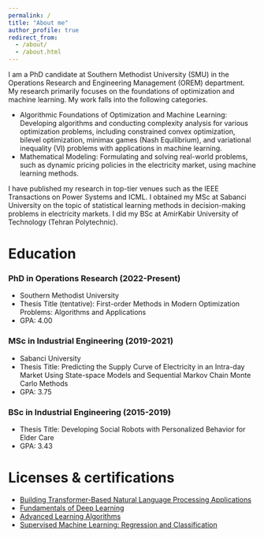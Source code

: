 ```yaml
---
permalink: /
title: "About me"
author_profile: true
redirect_from: 
  - /about/
  - /about.html
---
```


I am a PhD candidate at Southern Methodist University (SMU) in the Operations Research and Engineering Management (OREM) department. My research primarily focuses on the foundations of optimization and machine learning. My work falls into the following categories.

* Algorithmic Foundations of Optimization and Machine Learning: Developing algorithms and conducting complexity analysis for various optimization problems, including constrained convex optimization, bilevel optimization, minimax games (Nash Equilibrium), and variational inequality (VI) problems with applications in machine learning. 
* Mathematical Modeling: Formulating and solving real-world problems, such as dynamic pricing policies in the electricity market, using machine learning methods.

I have published my research in top-tier venues such as the IEEE Transactions on Power Systems and ICML. I obtained my MSc at Sabanci University on the topic of statistical learning methods in decision-making problems in electricity markets. I did my BSc at AmirKabir University of Technology (Tehran Polytechnic). 

Education
======
### PhD in Operations Research (2022-Present)
* Southern Methodist University
* Thesis Title (tentative): First-order Methods in Modern Optimization Problems: Algorithms and Applications
* GPA: 4.00
### MSc in Industrial Engineering (2019-2021)
* Sabanci University
* Thesis Title: Predicting the Supply Curve of Electricity in an Intra-day Market Using State-space Models and Sequential Markov Chain Monte Carlo Methods
* GPA: 3.75
### BSc in Industrial Engineering (2015-2019)
* Thesis Title: Developing Social Robots with Personalized Behavior for Elder Care
* GPA: 3.43

Licenses & certifications
======
* <a href="https://courses.nvidia.com/certificates/e13f3edcc1394d6682e370fda4e20ca7/">Building Transformer-Based Natural Language Processing Applications</a>
* <a href="https://courses.nvidia.com/certificates/b35260ce48454bd289fc2bbea1428aaf/">Fundamentals of Deep Learning</a>
* <a href="https://www.coursera.org/account/accomplishments/certificate/K9RPCUJZMKJ4">Advanced Learning Algorithms</a>
* <a href="https://www.coursera.org/account/accomplishments/certificate/SZWSEZLH6SP8">Supervised Machine Learning: Regression and Classification</a>

